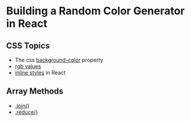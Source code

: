 # Building a Random Color Generator in React
## CSS Topics
- The css [background-color](https://developer.mozilla.org/en-US/docs/Web/CSS/background-color) property
- [rgb values](https://www.w3schools.com/html/html_colors_rgb.asp)
- [inline styles](https://react.dev/reference/react-dom/components/common#applying-css-styles) in React

## Array Methods
- [.join()](https://developer.mozilla.org/en-US/docs/Web/JavaScript/Reference/Global_Objects/Array/join)
- [.reduce()](https://developer.mozilla.org/en-US/docs/Web/JavaScript/Reference/Global_Objects/Array/reduce)
